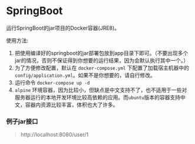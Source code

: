 # SpringBoot

运行SpringBoot的jar项目的Docker容器(JRE8)。

使用方法:

1. 把使用编译好的springboot的jar部署包放到app目录下即可。（不要出现多个jar的情况，否则不保证得到你想要的运行结果，因为会默认执行其中一个。）
2. 为了方便修改配置，默认在 `docker-compose.yml` 下配置了加载宿主机器中的 `config/application.yml`。如果不是你想要的，请自行修改。
3. 运行命令 `docker-compose up -d`
4.  `alpine` 环境容器，因为比较小，但缺点是中文支持不了，也不适用于一些对服务器运行的本地开发环境比较高依赖的应用。而`ubuntu`版本的容器支持中文，容器内资源比较丰富，体积也大了许多。

### 例子jar接口

> http://localhost:8080/user/1	

